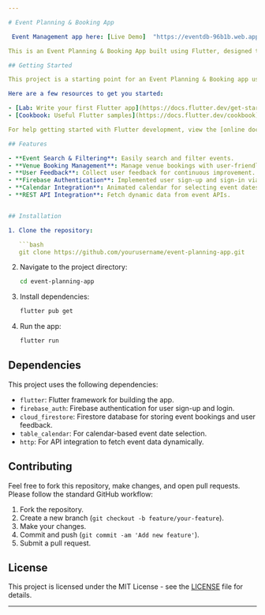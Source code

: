 ```yaml
---

# Event Planning & Booking App

 Event Management app here: [Live Demo]  "https://eventdb-96b1b.web.app"

This is an Event Planning & Booking App built using Flutter, designed to help users plan events, book venues, and manage event details. The project includes various features such as event search, venue booking management, user feedback collection, and Firebase integration for data storage and authentication.

## Getting Started

This project is a starting point for an Event Planning & Booking app using Flutter. If you're new to Flutter, this is a great place to start. 

Here are a few resources to get you started:

- [Lab: Write your first Flutter app](https://docs.flutter.dev/get-started/codelab)
- [Cookbook: Useful Flutter samples](https://docs.flutter.dev/cookbook)

For help getting started with Flutter development, view the [online documentation](https://docs.flutter.dev/), which offers tutorials, samples, guidance on mobile development, and a full API reference.

## Features

- **Event Search & Filtering**: Easily search and filter events.
- **Venue Booking Management**: Manage venue bookings with user-friendly forms.
- **User Feedback**: Collect user feedback for continuous improvement.
- **Firebase Authentication**: Implemented user sign-up and sign-in via Firebase.
- **Calendar Integration**: Animated calendar for selecting event dates.
- **REST API Integration**: Fetch dynamic data from event APIs.


## Installation

1. Clone the repository:

   ```bash
   git clone https://github.com/yourusername/event-planning-app.git
   ```

2. Navigate to the project directory:

   ```bash
   cd event-planning-app
   ```

3. Install dependencies:

   ```bash
   flutter pub get
   ```

4. Run the app:

   ```bash
   flutter run
   ```

## Dependencies

This project uses the following dependencies:

- `flutter`: Flutter framework for building the app.
- `firebase_auth`: Firebase authentication for user sign-up and login.
- `cloud_firestore`: Firestore database for storing event bookings and user feedback.
- `table_calendar`: For calendar-based event date selection.
- `http`: For API integration to fetch event data dynamically.

## Contributing

Feel free to fork this repository, make changes, and open pull requests. Please follow the standard GitHub workflow:

1. Fork the repository.
2. Create a new branch (`git checkout -b feature/your-feature`).
3. Make your changes.
4. Commit and push (`git commit -am 'Add new feature'`).
5. Submit a pull request.

## License

This project is licensed under the MIT License - see the [LICENSE](LICENSE) file for details.

---
```

